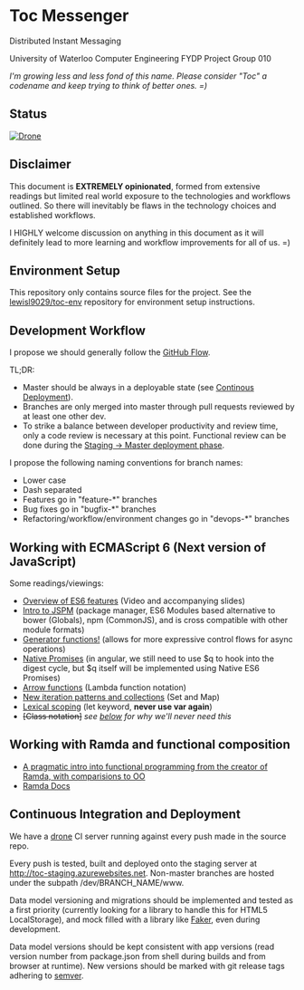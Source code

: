 # Toc Messenger
Distributed Instant Messaging

University of Waterloo Computer Engineering FYDP Project Group 010

*I'm growing less and less fond of this name. Please consider "Toc" a codename and keep trying to think of better ones. =)*

## Status
[![Drone](http://toc-drone.cloudapp.net/api/badge/github.com/lewisl9029/toc/status.svg?branch=master)](http://toc-drone.cloudapp.net/github.com/lewisl9029/toc)

## Disclaimer
This document is **EXTREMELY opinionated**, formed from extensive readings but limited real world exposure to the technologies and workflows outlined. So there will inevitably be flaws in the technology choices and established workflows.

I HIGHLY welcome discussion on anything in this document as it will definitely lead to more learning and workflow improvements for all of us. =)

## Environment Setup

This repository only contains source files for the project.
See the [lewisl9029/toc-env](https://github.com/lewisl9029/toc-env) repository for environment setup instructions.

## Development Workflow

I propose we should generally follow the [GitHub Flow](https://guides.github.com/introduction/flow/index.html).

TL;DR:
- Master should be always in a deployable state (see [Continous Deployment](#continuous-integration-and-deployment)).
- Branches are only merged into master through pull requests reviewed by at least one other dev.
- To strike a balance between developer productivity and review time, only a code review is necessary at this point. Functional review can be done during the [Staging -> Master deployment phase](#continuous-integration-and-deployment).

I propose the following naming conventions for branch names:
- Lower case
- Dash separated
- Features go in "feature-*" branches
- Bug fixes go in "bugfix-*" branches
- Refactoring/workflow/environment changes go in "devops-*" branches

## Working with ECMAScript 6 (Next version of JavaScript)

Some readings/viewings:
- [Overview of ES6 features](http://es6rocks.com/2014/08/what-is-next-for-javascript/) (Video and accompanying slides)
- [Intro to JSPM](http://javascriptplayground.com/blog/2014/11/js-modules-jspm-systemjs/) (package manager, ES6 Modules based alternative to bower (Globals), npm (CommonJS), and is cross compatible with other module formats)
- [Generator functions!](http://davidwalsh.name/es6-generators) (allows for more expressive control flows for async operations)
- [Native Promises](http://www.html5rocks.com/en/tutorials/es6/promises/) (in angular, we still need to use $q to hook into the digest cycle, but $q itself will be implemented using Native ES6 Promises)
- [Arrow functions](https://developer.mozilla.org/en-US/docs/Web/JavaScript/Reference/Functions/Arrow_functions) (Lambda function notation)
- [New iteration patterns and collections](http://updates.html5rocks.com/2014/08/Collecting-and-Iterating-the-ES6-Way) (Set and Map)
- [Lexical scoping](http://globaldev.co.uk/2013/09/es6-part-2/) (let keyword, **never use var again**)
- ~~[Class notation]~~ *see [below](#working-with-ramda-and-functional-composition) for why we'll never need this*

## Working with Ramda and functional composition
- [A pragmatic intro into functional programming from the creator of Ramda, with comparisions to OO](http://scott.sauyet.com/Javascript/Talk/FunctionalProgramming/#slide-0)
- [Ramda Docs](http://ramdajs.com/docs/)

## Continuous Integration and Deployment

We have a [drone](https://github.com/drone/drone) CI server running against every push made in the source repo.

Every push is tested, built and deployed onto the staging server at http://toc-staging.azurewebsites.net. Non-master branches are hosted under the subpath /dev/BRANCH_NAME/www.

Data model versioning and migrations should be implemented and tested as a first priority (currently looking for a library to handle this for HTML5 LocalStorage), and mock filled with a library like [Faker](https://github.com/marak/Faker.js/), even during development.

Data model versions should be kept consistent with app versions (read version number from package.json from shell during builds and from browser at runtime). New versions should be marked with git release tags adhering to [semver](http://semver.org/).
